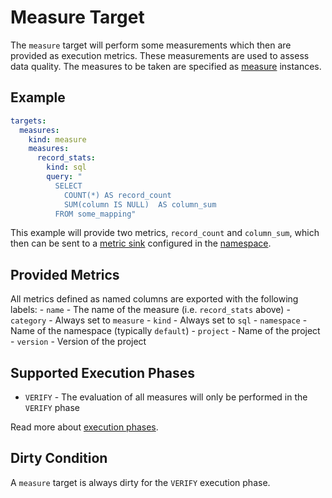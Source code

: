 # Measure Target

The `measure` target will perform some measurements which then are provided as execution metrics. These measurements
are used to assess data quality. The measures to be taken are specified as [measure](../measure/index.md) instances.

## Example

```yaml
targets:
  measures:
    kind: measure
    measures:
      record_stats:
        kind: sql
        query: "
          SELECT
            COUNT(*) AS record_count 
            SUM(column IS NULL)  AS column_sum
          FROM some_mapping"
```

This example will provide two metrics, `record_count` and `column_sum`, which then can be sent to a 
[metric sink](../metric/index.md) configured in the [namespace](../namespace.md).


## Provided Metrics
All metrics defined as named columns are exported with the following labels:
    - `name` - The name of the measure (i.e. `record_stats` above)
    - `category` - Always set to `measure`
    - `kind` - Always set to `sql`
    - `namespace` - Name of the namespace (typically `default`)
    - `project` - Name of the project
    - `version` - Version of the project


## Supported Execution Phases
* `VERIFY` - The evaluation of all measures will only be performed in the `VERIFY` phase

Read more about [execution phases](../../concepts/lifecycle.md).


## Dirty Condition
A `measure` target is always dirty for the `VERIFY` execution phase.
